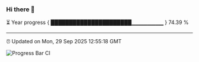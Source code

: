 ### Hi there 👋

⏳ Year progress { ██████████████████████▁▁▁▁▁▁▁▁ } 74.39 %

---

⏰ Updated on Mon, 29 Sep 2025 12:55:18 GMT

![Progress Bar CI](https://github.com/DhruviPatel157/GitHub-Actions-Demo/workflows/Progress%20Bar%20CI/badge.svg)
